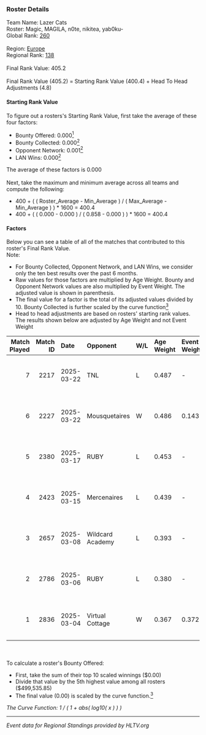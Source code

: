 ### Roster Details<br />
Team Name: Lazer Cats<br />
Roster: Magic, MAGILA, n0te, nikitea, yab0ku-<br />
Global Rank: [260](../../standings_global_2025_07_07.md)<br />
<br />
Region: [Europe]( ../../standings_europe_2025_07_07.md)<br />
Regional Rank: [138]( ../../standings_europe_2025_07_07.md)<br />
<br />
Final Rank Value:  405.2<br />
<br />
Final Rank Value (405.2) = Starting Rank Value (400.4) + Head To Head Adjustments (4.8)<br />

#### Starting Rank Value<br />
To figure out a rosters's Starting Rank Value, first take the average of these four factors:<br />
- Bounty Offered: 0.000[<sup>1</sup>](#table2)
- Bounty Collected: 0.000[<sup>2</sup>](#table1)
- Opponent Network: 0.001[<sup>2</sup>](#table1)
- LAN Wins: 0.000[<sup>2</sup>](#table1)

The average of these factors is 0.000<br />
<br />
Next, take the maximum and minimum average across all teams and compute the following:<br />
- 400 + ( ( Roster_Average - Min_Average ) / ( Max_Average - Min_Average ) ) * 1600 = 400.4
- 400 + ( ( 0.000 - 0.000 ) / ( 0.858 - 0.000 ) ) * 1600 = 400.4


#### Factors<br />
Below you can see a table of all of the matches that contributed to this roster's Final Rank Value.<br />
Note:<br />

- For Bounty Collected, Opponent Network, and LAN Wins, we consider only the ten best results over the past 6 months.
- Raw values for those factors are multiplied by Age Weight. Bounty and Opponent Network values are also multiplied by Event Weight. The adjusted value is shown in parenthesis.
- The final value for a factor is the total of its adjusted values divided by 10. Bounty Collected is further scaled by the curve function[<sup>3</sup>](#curveFunction)
- Head to head adjustments are based on rosters' starting rank values. The results shown below are adjusted by Age Weight and not Event Weight
<span id="table1"></span><br />


| Match Played | Match ID | Date       | Opponent         | W/L | Age Weight | Event Weight | Bounty Collected | Opponent Network | LAN Wins  | H2H Adj. | Roster                                    |
| -: | -: | :- | :- | :- | :- | :- | :- | :- | :- | -: | :- |
|            7 |     2217 | 2025-03-22 | TNL              | L   | 0.487      | -            | -                | -                | -         |    -0.21 | Magic, MAGILA, n0te, nikitea, yab0ku-     |
|            6 |     2227 | 2025-03-22 | Mousquetaires    | W   | 0.486      | 0.143        | 0.000 (0.000)    | 0.086 (0.006)    | 0 (0.000) |     9.91 | Magic, MAGILA, n0te, nikitea, yab0ku-     |
|            5 |     2380 | 2025-03-17 | RUBY             | L   | 0.453      | -            | -                | -                | -         |    -0.87 | Magic, MAGILA, monarrrh, nikitea, yab0ku- |
|            4 |     2423 | 2025-03-15 | Mercenaires      | L   | 0.439      | -            | -                | -                | -         |    -4.73 | Magic, MAGILA, monarrrh, nikitea, yab0ku- |
|            3 |     2657 | 2025-03-08 | Wildcard Academy | L   | 0.393      | -            | -                | -                | -         |    -4.36 | Magic, MAGILA, nikitea, Templ, yab0ku-    |
|            2 |     2786 | 2025-03-06 | RUBY             | L   | 0.380      | -            | -                | -                | -         |    -0.83 | Magic, MAGILA, nikitea, Templ, yab0ku-    |
|            1 |     2836 | 2025-03-04 | Virtual Cottage  | W   | 0.367      | 0.372        | 0.000 (0.000)    | 0.022 (0.003)    | 0 (0.000) |     5.87 | Magic, MAGILA, nikitea, Templ, yab0ku-    |

<br />
<span id="table2"></span><br />
To calculate a roster's Bounty Offered:<br />

- First, take the sum of their top 10 scaled winnings ($0.00)
- Divide that value by the 5th highest value among all rosters ($499,535.85)
- The final value (0.00) is scaled by the curve function.[<sup>3</sup>](#curveFunction)

<span id="curveFunction"></span>_The Curve Function: 1 / ( 1 + abs( log10( x ) ) )_<br />

---
_Event data for Regional Standings provided by HLTV.org_<br />
